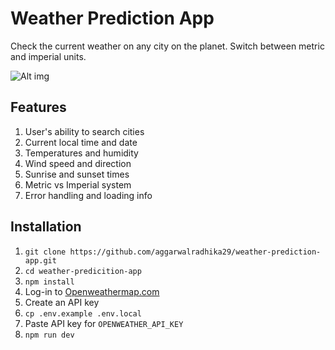 # Weather Prediction App

Check the current weather on any city on the planet. Switch between metric and imperial units.

![Alt img](https://images.ctfassets.net/zlsyc9paq6sa/3uBrJ07WSM40FpolgjInHY/7d886cb4187b52194bf9b63c183a1d3a/1627637330_x.gif)

## Features

1. User's ability to search cities
2. Current local time and date
3. Temperatures and humidity
4. Wind speed and direction
5. Sunrise and sunset times
6. Metric vs Imperial system
7. Error handling and loading info

## Installation

1. `git clone https://github.com/aggarwalradhika29/weather-prediction-app.git`
2. `cd weather-predicition-app`
3. `npm install`
4. Log-in to [Openweathermap.com](https://openweathermap.org/)
5. Create an API key
6. `cp .env.example .env.local`
7. Paste API key for `OPENWEATHER_API_KEY`
8. `npm run dev`
